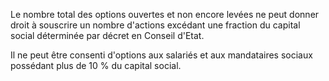   
 Le nombre total des options ouvertes et non encore levées ne peut donner droit à souscrire un nombre d'actions excédant une fraction du capital social déterminée par décret en Conseil d'Etat.  

  
 Il ne peut être consenti d'options aux salariés et aux mandataires sociaux possédant plus de 10 % du capital social.  
